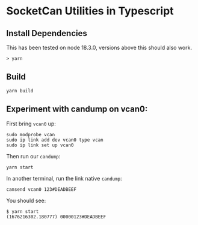 # SocketCan Utilities in Typescript

## Install Dependencies

This has been tested on node 18.3.0, versions above this should also work.

```
> yarn
```
## Build

```
yarn build
```

## Experiment with candump on vcan0:

First bring `vcan0` up:

```
sudo modprobe vcan
sudo ip link add dev vcan0 type vcan
sudo ip link set up vcan0
```

Then run our `candump`:

```
yarn start
```

In another terminal, run the link native `candump`:

```
cansend vcan0 123#DEADBEEF
```

You should see:

```
$ yarn start
(1676216302.180777) 00000123#DEADBEEF
```
